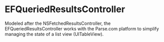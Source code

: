 EFQueriedResultsController
==========================

Modeled after the NSFetchedResultsController, the EFQueriedResultsController works with the Parse.com platform to simplify managing the state of a list view (UITableView).
